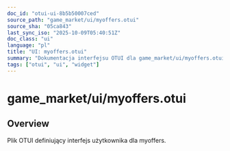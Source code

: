 ```yaml
---
doc_id: "otui-ui-8b5b50007ced"
source_path: "game_market/ui/myoffers.otui"
source_sha: "05ca843"
last_sync_iso: "2025-10-09T05:40:51Z"
doc_class: "ui"
language: "pl"
title: "UI: myoffers.otui"
summary: "Dokumentacja interfejsu OTUI dla game_market/ui/myoffers.otui"
tags: ["otui", "ui", "widget"]
---
```


# game_market/ui/myoffers.otui

## Overview

Plik OTUI definiujący interfejs użytkownika dla myoffers.
